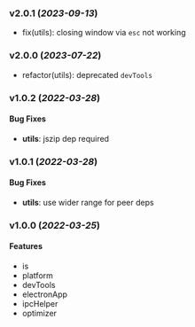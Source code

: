 ### v2.0.1 (_2023-09-13_)

- fix(utils): closing window via `esc` not working

### v2.0.0 (_2023-07-22_)

- refactor(utils): deprecated `devTools`

### v1.0.2 (_2022-03-28_)

#### Bug Fixes

- **utils**: jszip dep required

### v1.0.1 (_2022-03-28_)

#### Bug Fixes

- **utils**: use wider range for peer deps

### v1.0.0 (_2022-03-25_)

#### Features

- is
- platform
- devTools
- electronApp
- ipcHelper
- optimizer
